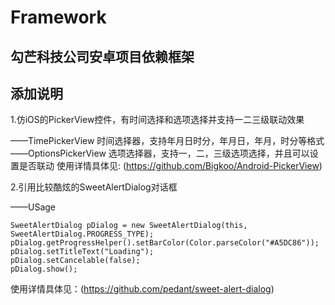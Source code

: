 # Framework


## 勾芒科技公司安卓项目依赖框架

## 添加说明





1.仿iOS的PickerView控件，有时间选择和选项选择并支持一二三级联动效果

——TimePickerView  时间选择器，支持年月日时分，年月日，年月，时分等格式   
——OptionsPickerView  选项选择器，支持一，二，三级选项选择，并且可以设置是否联动
使用详情具体见: (https://github.com/Bigkoo/Android-PickerView)


2.引用比较酷炫的SweetAlertDialog对话框

——USage

    SweetAlertDialog pDialog = new SweetAlertDialog(this, SweetAlertDialog.PROGRESS_TYPE);
    pDialog.getProgressHelper().setBarColor(Color.parseColor("#A5DC86"));
    pDialog.setTitleText("Loading");
    pDialog.setCancelable(false);
    pDialog.show();

使用详情具体见：(https://github.com/pedant/sweet-alert-dialog)